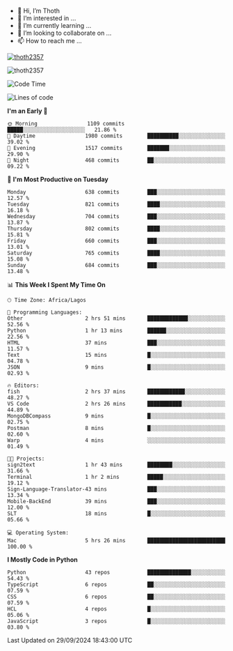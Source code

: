 <!---
thoth2357/thoth2357 is a ✨ special ✨ repository because its `README.md` (this file) appears on your GitHub profile.
You can click the Preview link to take a look at your changes.
--->

- 👋 Hi, I’m Thoth
- 👀 I’m interested in ...
- 🌱 I’m currently learning ...
- 💞️ I’m looking to collaborate on ...
- 📫 How to reach me ...


<p align="left"> <a href="https://github.com/ryo-ma/github-profile-trophy"><img src="https://github-profile-trophy.vercel.app/?username=thoth2357&theme=gruvbox&no-bg=true&no-frame=false&title=MultiLanguage,Commits,Repositories,Stars,Followers,PullRequest,Reviews,Issues" alt="thoth2357" /></a> </p>

<p align="left"> <img src="https://komarev.com/ghpvc/?username=thoth2357&label=Profile%20views&color=0e75b6&style=flat" alt="thoth2357" /> </p>

<!--START_SECTION:waka-->
![Code Time](http://img.shields.io/badge/Code%20Time-3%2C305%20hrs%2024%20mins-blue)

![Lines of code](https://img.shields.io/badge/From%20Hello%20World%20I%27ve%20Written-30.8%20million%20lines%20of%20code-blue)

**I'm an Early 🐤** 

```text
🌞 Morning                1109 commits        █████░░░░░░░░░░░░░░░░░░░░   21.86 % 
🌆 Daytime                1980 commits        ██████████░░░░░░░░░░░░░░░   39.02 % 
🌃 Evening                1517 commits        ███████░░░░░░░░░░░░░░░░░░   29.90 % 
🌙 Night                  468 commits         ██░░░░░░░░░░░░░░░░░░░░░░░   09.22 % 
```
📅 **I'm Most Productive on Tuesday** 

```text
Monday                   638 commits         ███░░░░░░░░░░░░░░░░░░░░░░   12.57 % 
Tuesday                  821 commits         ████░░░░░░░░░░░░░░░░░░░░░   16.18 % 
Wednesday                704 commits         ███░░░░░░░░░░░░░░░░░░░░░░   13.87 % 
Thursday                 802 commits         ████░░░░░░░░░░░░░░░░░░░░░   15.81 % 
Friday                   660 commits         ███░░░░░░░░░░░░░░░░░░░░░░   13.01 % 
Saturday                 765 commits         ████░░░░░░░░░░░░░░░░░░░░░   15.08 % 
Sunday                   684 commits         ███░░░░░░░░░░░░░░░░░░░░░░   13.48 % 
```


📊 **This Week I Spent My Time On** 

```text
🕑︎ Time Zone: Africa/Lagos

💬 Programming Languages: 
Other                    2 hrs 51 mins       █████████████░░░░░░░░░░░░   52.56 % 
Python                   1 hr 13 mins        ██████░░░░░░░░░░░░░░░░░░░   22.56 % 
HTML                     37 mins             ███░░░░░░░░░░░░░░░░░░░░░░   11.57 % 
Text                     15 mins             █░░░░░░░░░░░░░░░░░░░░░░░░   04.78 % 
JSON                     9 mins              █░░░░░░░░░░░░░░░░░░░░░░░░   02.93 % 

🔥 Editors: 
fish                     2 hrs 37 mins       ████████████░░░░░░░░░░░░░   48.27 % 
VS Code                  2 hrs 26 mins       ███████████░░░░░░░░░░░░░░   44.89 % 
MongoDBCompass           9 mins              █░░░░░░░░░░░░░░░░░░░░░░░░   02.75 % 
Postman                  8 mins              █░░░░░░░░░░░░░░░░░░░░░░░░   02.60 % 
Warp                     4 mins              ░░░░░░░░░░░░░░░░░░░░░░░░░   01.49 % 

🐱‍💻 Projects: 
sign2text                1 hr 43 mins        ████████░░░░░░░░░░░░░░░░░   31.66 % 
Terminal                 1 hr 2 mins         █████░░░░░░░░░░░░░░░░░░░░   19.12 % 
Sign-Language-Translator-43 mins             ███░░░░░░░░░░░░░░░░░░░░░░   13.34 % 
Mobile-BackEnd           39 mins             ███░░░░░░░░░░░░░░░░░░░░░░   12.00 % 
SLT                      18 mins             █░░░░░░░░░░░░░░░░░░░░░░░░   05.66 % 

💻 Operating System: 
Mac                      5 hrs 26 mins       █████████████████████████   100.00 % 
```

**I Mostly Code in Python** 

```text
Python                   43 repos            ██████████████░░░░░░░░░░░   54.43 % 
TypeScript               6 repos             ██░░░░░░░░░░░░░░░░░░░░░░░   07.59 % 
CSS                      6 repos             ██░░░░░░░░░░░░░░░░░░░░░░░   07.59 % 
HCL                      4 repos             █░░░░░░░░░░░░░░░░░░░░░░░░   05.06 % 
JavaScript               3 repos             █░░░░░░░░░░░░░░░░░░░░░░░░   03.80 % 
```




 Last Updated on 29/09/2024 18:43:00 UTC
<!--END_SECTION:waka-->
<!--![](http://github-profile-summary-cards.vercel.app/api/cards/profile-details?username=thoth2357&theme=2077)

![](http://github-profile-summary-cards.vercel.app/api/cards/stats?username=thoth2357&theme=2077)![](http://github-profile-summary-cards.vercel.app/api/cards/productive-time?username=thoth2357&theme=2077&utcOffset=8) -->

